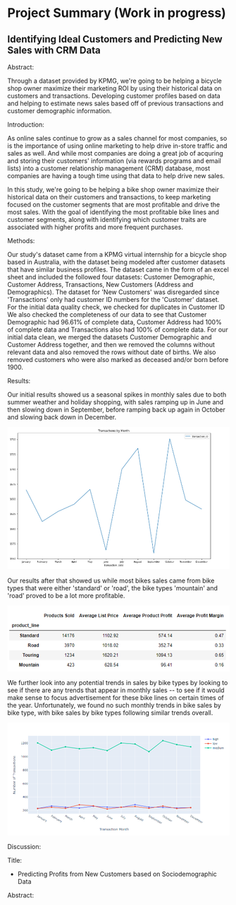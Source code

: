 # Project Summary (Work in progress)
## Identifying Ideal Customers and Predicting New Sales with CRM Data

Abstract:

Through a dataset provided by KPMG, we're going to be helping a bicycle shop owner maximize their marketing ROI by using their historical data on customers and transactions. Developing customer profiles based on data and helping to estimate news sales based off of previous transactions and customer demographic information.


Introduction:

  As online sales continue to grow as a sales channel for most companies, so is the importance of using online marketing to help drive in-store traffic and sales as well. And while most companies are doing a great job of acquring and storing their customers' information (via rewards programs and email lists) into a customer relationship management (CRM) database, most companies are having a tough time using that data to help drive new sales.
  
  In this study, we're going to be helping a bike shop owner maximize their historical data on their customers and transactions, to keep marketing focused on the customer segments that are most profitable and drive the most sales. With the goal of identifying the most profitable bike lines and customer segments, along with identifying which customer traits are associated with higher profits and more frequent purchases.

Methods:

Our study's dataset came from a KPMG virtual internship for a bicycle shop based in Australia, with the dataset being modeled after customer datasets that have similar business profiles. The dataset came in the form of an excel sheet and included the followed four datasets: Customer Demographic, Customer Address, Transactions, New Customers (Address and Demographics). The dataset for 'New Customers' was disregarded since 'Transactions' only had customer ID numbers for the 'Customer' dataset. For the initial data quality check, we checked for duplicates in Customer ID We also checked the completeness of our data to see that Customer Demographic had 96.61% of complete data, Customer Address had 100% of complete data and Transactions also had 100% of complete data. For our initial data clean, we merged the datasets Customer Demographic and Customer Address together, and then we removed the columns without relevant data and also removed the rows without date of births. We also removed customers who were also marked as deceased and/or born before 1900.

Results:

Our initial results showed us a seasonal spikes in monthly sales due to both summer weather and holiday shopping, with sales ramping up in June and then slowing down in September, before ramping back up again in October and slowing back down in December.

![](images/Transactions%20by%20Month.png)

Our results after that showed us while most bikes sales came from bike types that were either 'standard' or 'road', the bike types 'mountain' and 'road' proved to be a lot more profitable.

![](images/Transactions%20by%20Bike.PNG)

We further look into any potential trends in sales by bike types by looking to see if there are any trends that appear in monthly sales -- to see if it would make sense to focus advertisement for these bike lines on certain times of the year. Unfortunately, we found no such monthly trends in bike sales by bike type, with bike sales by bike types following similar trends overall.

![](images/Transactions%20by%20Bike%20-%20Monthly.PNG)

Discussion:

Title:

- Predicting Profits from New Customers based on Sociodemographic Data

Abstract:
